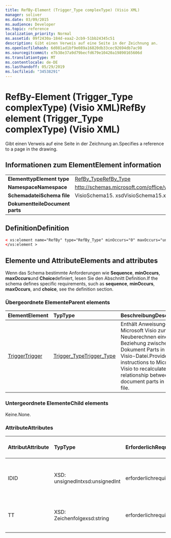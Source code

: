 ```yaml
---
title: RefBy-Element (Trigger_Type complexType) (Visio XML)
manager: soliver
ms.date: 03/09/2015
ms.audience: Developer
ms.topic: reference
localization_priority: Normal
ms.assetid: 09f2430a-184d-eaa2-2cb9-51bb24345c51
description: Gibt einen Verweis auf eine Seite in der Zeichnung an.
ms.openlocfilehash: 6d081ad1bf9e089a16820db33cec92694db7ac98
ms.sourcegitcommit: e7b38e37a9d79becfd679e10420a19890165606d
ms.translationtype: MT
ms.contentlocale: de-DE
ms.lasthandoff: 05/29/2019
ms.locfileid: "34538291"
---
```

# <a name="refby-element-triggertype-complextype-visio-xml"></a><span data-ttu-id="58e3d-103">RefBy-Element (Trigger_Type complexType) (Visio XML)</span><span class="sxs-lookup"><span data-stu-id="58e3d-103">RefBy element (Trigger_Type complexType) (Visio XML)</span></span>

<span data-ttu-id="58e3d-104">Gibt einen Verweis auf eine Seite in der Zeichnung an.</span><span class="sxs-lookup"><span data-stu-id="58e3d-104">Specifies a reference to a page in the drawing.</span></span>
  
## <a name="element-information"></a><span data-ttu-id="58e3d-105">Informationen zum Element</span><span class="sxs-lookup"><span data-stu-id="58e3d-105">Element information</span></span>

|||
|:-----|:-----|
|<span data-ttu-id="58e3d-106">**Elementtyp**</span><span class="sxs-lookup"><span data-stu-id="58e3d-106">**Element type**</span></span> <br/> |[<span data-ttu-id="58e3d-107">RefBy_Type</span><span class="sxs-lookup"><span data-stu-id="58e3d-107">RefBy_Type</span></span>](refby_type-complextypevisio-xml.md) <br/> |
|<span data-ttu-id="58e3d-108">**Namespace**</span><span class="sxs-lookup"><span data-stu-id="58e3d-108">**Namespace**</span></span> <br/> |http://schemas.microsoft.com/office/visio/2012/main  <br/> |
|<span data-ttu-id="58e3d-109">**Schemadatei**</span><span class="sxs-lookup"><span data-stu-id="58e3d-109">**Schema file**</span></span> <br/> |<span data-ttu-id="58e3d-110">VisioSchema15. xsd</span><span class="sxs-lookup"><span data-stu-id="58e3d-110">VisioSchema15.xsd</span></span>  <br/> |
|<span data-ttu-id="58e3d-111">**Dokumentteile**</span><span class="sxs-lookup"><span data-stu-id="58e3d-111">**Document parts**</span></span> <br/> ||
   
## <a name="definition"></a><span data-ttu-id="58e3d-112">Definition</span><span class="sxs-lookup"><span data-stu-id="58e3d-112">Definition</span></span>

```XML
< xs:element name="RefBy" type="RefBy_Type" minOccurs="0" maxOccurs="unbounded" >
</xs:element >
```

## <a name="elements-and-attributes"></a><span data-ttu-id="58e3d-113">Elemente und Attribute</span><span class="sxs-lookup"><span data-stu-id="58e3d-113">Elements and attributes</span></span>

<span data-ttu-id="58e3d-114">Wenn das Schema bestimmte Anforderungen wie **Sequence**, **minOccurs**, **maxOccurs**und **Choice**definiert, lesen Sie den Abschnitt Definition.</span><span class="sxs-lookup"><span data-stu-id="58e3d-114">If the schema defines specific requirements, such as **sequence**, **minOccurs**, **maxOccurs**, and **choice**, see the definition section.</span></span> 
  
### <a name="parent-elements"></a><span data-ttu-id="58e3d-115">Übergeordnete Elemente</span><span class="sxs-lookup"><span data-stu-id="58e3d-115">Parent elements</span></span>

|<span data-ttu-id="58e3d-116">**Element**</span><span class="sxs-lookup"><span data-stu-id="58e3d-116">**Element**</span></span>|<span data-ttu-id="58e3d-117">**Typ**</span><span class="sxs-lookup"><span data-stu-id="58e3d-117">**Type**</span></span>|<span data-ttu-id="58e3d-118">**Beschreibung**</span><span class="sxs-lookup"><span data-stu-id="58e3d-118">**Description**</span></span>|
|:-----|:-----|:-----|
|[<span data-ttu-id="58e3d-119">Trigger</span><span class="sxs-lookup"><span data-stu-id="58e3d-119">Trigger</span></span>](trigger-elementvisio-xml.md) <br/> |[<span data-ttu-id="58e3d-120">Trigger_Type</span><span class="sxs-lookup"><span data-stu-id="58e3d-120">Trigger_Type</span></span>](trigger_type-complextypevisio-xml.md) <br/> |<span data-ttu-id="58e3d-121">Enthält Anweisungen zum Microsoft Visio zum Neuberechnen einer Beziehung zwischen Dokument Parts in einer Visio-Datei.</span><span class="sxs-lookup"><span data-stu-id="58e3d-121">Provides instructions to Microsoft Visio to recalculate a relationship between document parts in a Visio file.</span></span>  <br/> |

   
### <a name="child-elements"></a><span data-ttu-id="58e3d-122">Untergeordnete Elemente</span><span class="sxs-lookup"><span data-stu-id="58e3d-122">Child elements</span></span>

<span data-ttu-id="58e3d-123">Keine.</span><span class="sxs-lookup"><span data-stu-id="58e3d-123">None.</span></span>
  
### <a name="attributes"></a><span data-ttu-id="58e3d-124">Attribute</span><span class="sxs-lookup"><span data-stu-id="58e3d-124">Attributes</span></span>

|<span data-ttu-id="58e3d-125">**Attribut**</span><span class="sxs-lookup"><span data-stu-id="58e3d-125">**Attribute**</span></span>|<span data-ttu-id="58e3d-126">**Typ**</span><span class="sxs-lookup"><span data-stu-id="58e3d-126">**Type**</span></span>|<span data-ttu-id="58e3d-127">**Erforderlich**</span><span class="sxs-lookup"><span data-stu-id="58e3d-127">**Required**</span></span>|<span data-ttu-id="58e3d-128">**Beschreibung**</span><span class="sxs-lookup"><span data-stu-id="58e3d-128">**Description**</span></span>|<span data-ttu-id="58e3d-129">**Mögliche Werte**</span><span class="sxs-lookup"><span data-stu-id="58e3d-129">**Possible values**</span></span>|
|:-----|:-----|:-----|:-----|:-----|
|<span data-ttu-id="58e3d-130">ID</span><span class="sxs-lookup"><span data-stu-id="58e3d-130">ID</span></span>  <br/> |<span data-ttu-id="58e3d-131">XSD: unsignedInt</span><span class="sxs-lookup"><span data-stu-id="58e3d-131">xsd:unsignedInt</span></span>  <br/> |<span data-ttu-id="58e3d-132">erforderlich</span><span class="sxs-lookup"><span data-stu-id="58e3d-132">required</span></span>  <br/> |<span data-ttu-id="58e3d-133">Gibt das ID-Attribut eines Zeichenblatts in der Zeichnung an.</span><span class="sxs-lookup"><span data-stu-id="58e3d-133">Specifies the ID attribute of a page in the drawing.</span></span>  <br/> |<span data-ttu-id="58e3d-134">Werte des XSD: unsignedInt-Typs.</span><span class="sxs-lookup"><span data-stu-id="58e3d-134">Values of the xsd:unsignedInt type.</span></span>  <br/> |
|<span data-ttu-id="58e3d-135">T</span><span class="sxs-lookup"><span data-stu-id="58e3d-135">T</span></span>  <br/> |<span data-ttu-id="58e3d-136">XSD: Zeichenfolge</span><span class="sxs-lookup"><span data-stu-id="58e3d-136">xsd:string</span></span>  <br/> |<span data-ttu-id="58e3d-137">erforderlich</span><span class="sxs-lookup"><span data-stu-id="58e3d-137">required</span></span>  <br/> |<span data-ttu-id="58e3d-138">Gibt den Verweistyp an.</span><span class="sxs-lookup"><span data-stu-id="58e3d-138">Specifies the reference type.</span></span>  <br/> |<span data-ttu-id="58e3d-139">Werte des Typs XSD: String.</span><span class="sxs-lookup"><span data-stu-id="58e3d-139">Values of the xsd:string type.</span></span>  <br/> |
   

